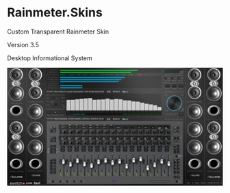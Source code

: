 # Rainmeter.Skins
Custom Transparent Rainmeter Skin 

Version 3.5

Desktop Informational System

<img src=https://github.com/hangorazvan/Rainmeter.Skins/blob/master/sample.png>

